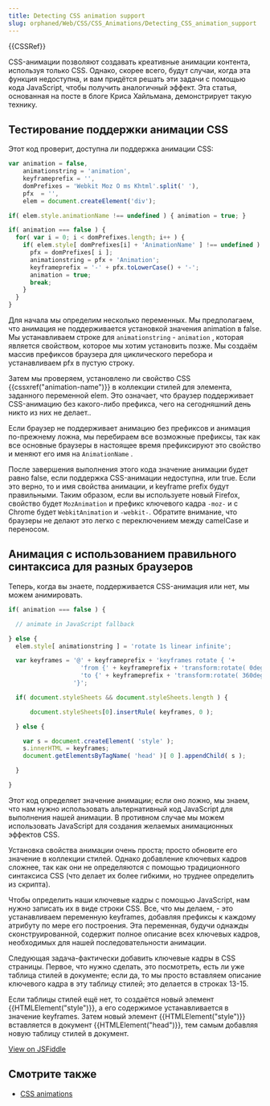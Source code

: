 ```yaml
---
title: Detecting CSS animation support
slug: orphaned/Web/CSS/CSS_Animations/Detecting_CSS_animation_support
---
```

{{CSSRef}}

CSS-анимации позволяют создавать креативные анимации контента, используя только CSS. Однако, скорее всего, будут случаи, когда эта функция недоступна, и вам придётся решать эти задачи с помощью кода JavaScript, чтобы получить аналогичный эффект. Эта статья, основанная на посте в блоге Криса Хайльмана, демонстрирует такую технику.

## Тестирование поддержки анимации CSS

Этот код проверит, доступна ли поддержка анимации CSS:

```js
var animation = false,
    animationstring = 'animation',
    keyframeprefix = '',
    domPrefixes = 'Webkit Moz O ms Khtml'.split(' '),
    pfx  = '',
    elem = document.createElement('div');

if( elem.style.animationName !== undefined ) { animation = true; }

if( animation === false ) {
  for( var i = 0; i < domPrefixes.length; i++ ) {
    if( elem.style[ domPrefixes[i] + 'AnimationName' ] !== undefined ) {
      pfx = domPrefixes[ i ];
      animationstring = pfx + 'Animation';
      keyframeprefix = '-' + pfx.toLowerCase() + '-';
      animation = true;
      break;
    }
  }
}
```

Для начала мы определим несколько переменных. Мы предполагаем, что анимация не поддерживается установкой значения animation в false. Мы устанавливаем строке для `animationstring` - `animation` , которая является свойством, которое мы хотим установить позже. Мы создаём массив префиксов браузера для циклического перебора и устанавливаем pfx в пустую строку.

Затем мы проверяем, установлено ли свойство CSS {{cssxref("animation-name")}} в коллекции стилей для элемента, заданного переменной elem. Это означает, что браузер поддерживает CSS-анимацию без какого-либо префикса, чего на сегодняшний день никто из них не делает..

Если браузер не поддерживает анимацию без префиксов и анимация по-прежнему ложна, мы перебираем все возможные префиксы, так как все основные браузеры в настоящее время префиксируют это свойство и меняют его имя на `AnimationName` .

После завершения выполнения этого кода значение анимации будет равно false, если поддержка CSS-анимации недоступна, или true. Если это верно, то и имя свойства анимации, и keyframe prefix будут правильными. Таким образом, если вы используете новый Firefox, свойство будет `MozAnimation` и префикс ключевого кадра `-moz-` и с Chrome будет `WebkitAnimation` и `-webkit-`. Обратите внимание, что браузеры не делают это легко с переключением между camelCase и переносом.

## Анимация с использованием правильного синтаксиса для разных браузеров

Теперь, когда вы знаете, поддерживается CSS-анимация или нет, мы можем анимировать.

```js
if( animation === false ) {

  // animate in JavaScript fallback

} else {
  elem.style[ animationstring ] = 'rotate 1s linear infinite';

  var keyframes = '@' + keyframeprefix + 'keyframes rotate { '+
                    'from {' + keyframeprefix + 'transform:rotate( 0deg ) }'+
                    'to {' + keyframeprefix + 'transform:rotate( 360deg ) }'+
                  '}';

  if( document.styleSheets && document.styleSheets.length ) {

      document.styleSheets[0].insertRule( keyframes, 0 );

  } else {

    var s = document.createElement( 'style' );
    s.innerHTML = keyframes;
    document.getElementsByTagName( 'head' )[ 0 ].appendChild( s );

  }

}
```

Этот код определяет значение анимации; если оно ложно, мы знаем, что нам нужно использовать альтернативный код JavaScript для выполнения нашей анимации. В противном случае мы можем использовать JavaScript для создания желаемых анимационных эффектов CSS.

Установка свойства анимации очень проста; просто обновите его значение в коллекции стилей. Однако добавление ключевых кадров сложнее, так как они не определяются с помощью традиционного синтаксиса CSS (что делает их более гибкими, но труднее определить из скрипта).

Чтобы определить наши ключевые кадры с помощью JavaScript, нам нужно записать их в виде строки CSS. Все, что мы делаем, - это устанавливаем переменную keyframes, добавляя префиксы к каждому атрибуту по мере его построения. Эта переменная, будучи однажды сконструированной, содержит полное описание всех ключевых кадров, необходимых для нашей последовательности анимации.

Следующая задача-фактически добавить ключевые кадры в CSS страницы. Первое, что нужно сделать, это посмотреть, есть ли уже таблица стилей в документе; если да, то мы просто вставляем описание ключевого кадра в эту таблицу стилей; это делается в строках 13-15.

Если таблицы стилей ещё нет, то создаётся новый элемент {{HTMLElement("style")}}, а его содержимое устанавливается в значение keyframes. Затем новый элемент {{HTMLElement("style")}} вставляется в документ {{HTMLElement("head")}}, тем самым добавляя новую таблицу стилей в документ.

[View on JSFiddle](https://jsfiddle.net/codepo8/ATS2S/8/embedded/result)

## Смотрите также

- [CSS animations](/ru/docs/Web/CSS/CSS_Animations/Using_CSS_animations)
